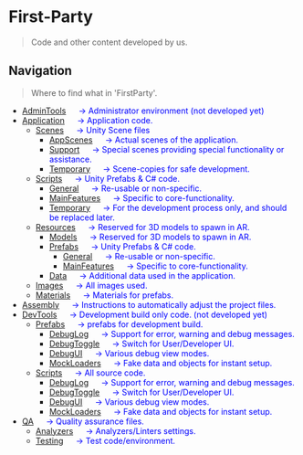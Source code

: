 # First-Party <a name= "firstParty"> </a>
> Code and other content developed by us.


## Navigation <a name="navFirst"></a>
> Where to find what in 'FirstParty'.

* [AdminTools](/AwARe/Assets/FirstParty/AdminTools)             <span style='color:blue'> &emsp; &#8594; Administrator environment (not developed yet) </span>
* [Application](/AwARe/Assets/FirstParty/Application)           <span style='color:blue'> &emsp; &#8594; Application code. </span>
    * [Scenes](/AwARe/Assets/FirstParty/Application/Scenes)            <span style='color:blue'> &emsp; &#8594; Unity Scene files </span>
        * [AppScenes](/AwARe/Assets/FirstParty/Application/AppScenes)      <span style='color:blue'> &emsp; &#8594; Actual scenes of the application. </span>
        * [Support](/AwARe/Assets/FirstParty/Application/Scenes/Support)        <span style='color:blue'> &emsp; &#8594; Special scenes providing special functionality or assistance. </span>
        * [Temporary](/AwARe/Assets/FirstParty/Application/Scenes/Temporary)      <span style='color:blue'> &emsp; &#8594; Scene-copies for safe development. </span>
    * [Scripts](/AwARe/Assets/FirstParty/Application/Scripts)  <span style='color:blue'> &emsp; &#8594; Unity Prefabs & C# code. </span>
        * [General](/AwARe/Assets/FirstParty/Application/Scripts/General)       <span style='color:blue'> &emsp; &#8594; Re-usable or non-specific. </span>
        * [MainFeatures](/AwARe/Assets/FirstParty/Application/Scripts/MainFeatures)  <span style='color:blue'> &emsp; &#8594; Specific to core-functionality. </span>
        * [Temporary](/AwARe/Assets/FirstParty/Application/Scripts/Temporary)     <span style='color:blue'> &emsp; &#8594; For the development process only, and should be replaced later. </span>
    * [Resources](/AwARe/Assets/FirstParty/Application/Resources)            <span style='color:blue'> &emsp; &#8594; Reserved for 3D models to spawn in AR. </span>
        * [Models](/AwARe/Assets/FirstParty/Application/Resources/Models)            <span style='color:blue'> &emsp; &#8594; Reserved for 3D models to spawn in AR. </span>
        * [Prefabs](/AwARe/Assets/FirstParty/Application/Resources/Prefabs) <span style='color:blue'> &emsp; &#8594; Unity Prefabs & C# code. </span>
            * [General](/AwARe/Assets/FirstParty/Application/Resources/Prefabs/General)       <span style='color:blue'> &emsp; &#8594; Re-usable or non-specific. </span>
            * [MainFeatures](/AwARe/Assets/FirstParty/Application/Resources/Prefabs/MainFeatures)  <span style='color:blue'> &emsp; &#8594; Specific to core-functionality. </span>
        * [Data](/AwARe/Assets/FirstParty/Application/Resources/Data) <span style='color:blue'> &emsp; &#8594; Additional data used in the application. </span>
    * [Images](/AwARe/Assets/FirstParty/Application/Images)            <span style='color:blue'> &emsp; &#8594; All images used. </span>
    * [Materials](/AwARe/Assets/FirstParty/Application/Materials)            <span style='color:blue'> &emsp; &#8594; Materials for prefabs. </span>
* [Assembly](/AwARe/Assets/FirstParty/Assembly)              <span style='color:blue'> &emsp; &#8594; Instructions to automatically adjust the project files. </span>
* [DevTools](/AwARe/Assets/FirstParty/DevTools)              <span style='color:blue'> &emsp; &#8594; Development build only code. (not developed yet) </span>
    * [Prefabs](/AwARe/Assets/FirstParty/DevTools/Prefabs)            <span style='color:blue'> &emsp; &#8594; prefabs for development build. </span>
        * [DebugLog](/AwARe/Assets/FirstParty/DevTools/Prefabs/DebugLog)      <span style='color:blue'> &emsp; &#8594; Support for error, warning and debug messages. </span>
        * [DebugToggle](/AwARe/Assets/FirstParty/DevTools/Prefabs/DebugToggle)   <span style='color:blue'> &emsp; &#8594; Switch for User/Developer UI. </span>
        * [DebugUI](/AwARe/Assets/FirstParty/DevTools/Prefabs/DebugUI)       <span style='color:blue'> &emsp; &#8594; Various debug view modes. </span>
        * [MockLoaders](/AwARe/Assets/FirstParty/DevTools/Prefabs/MockLoaders)         <span style='color:blue'> &emsp; &#8594; Fake data and objects for instant setup. </span>
    * [Scripts](/AwARe/Assets/FirstParty/DevTools/Scripts)       <span style='color:blue'> &emsp; &#8594; All source code. </span>
        * [DebugLog](/AwARe/Assets/FirstParty/DevTools/Scripts/DebugLog)      <span style='color:blue'> &emsp; &#8594; Support for error, warning and debug messages. </span>
        * [DebugToggle](/AwARe/Assets/FirstParty/DevTools/Scripts/DebugToggle)   <span style='color:blue'> &emsp; &#8594; Switch for User/Developer UI. </span>
        * [DebugUI](/AwARe/Assets/FirstParty/DevTools/Scripts/DebugUI)       <span style='color:blue'> &emsp; &#8594; Various debug view modes. </span>
        * [MockLoaders](/AwARe/Assets/FirstParty/DevTools/Scripts/MockLoaders)         <span style='color:blue'> &emsp; &#8594; Fake data and objects for instant setup. </span>
* [QA](/AwARe/Assets/FirstParty/QA)                    <span style='color:blue'> &emsp; &#8594; Quality assurance files. </span>
    * [Analyzers](/AwARe/Assets/FirstParty/QA.Analyzers)         <span style='color:blue'> &emsp; &#8594; Analyzers/Linters settings. </span>
    * [Testing](/AwARe/Assets/FirstParty/QA/Testing)           <span style='color:blue'> &emsp; &#8594; Test code/environment. </span>